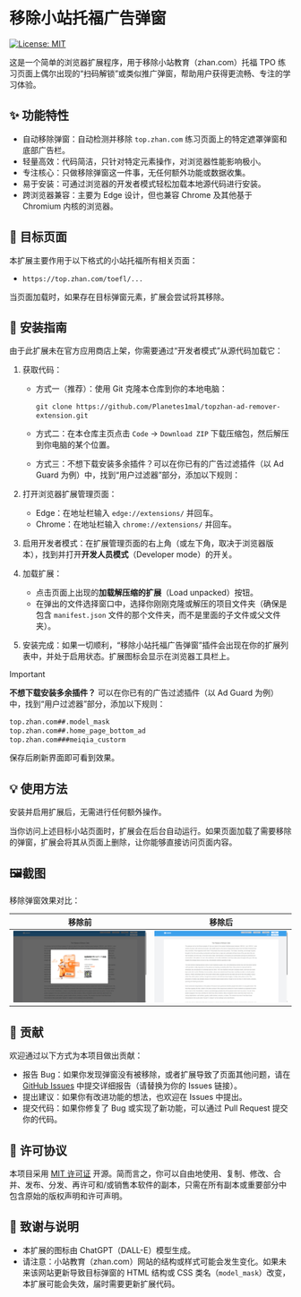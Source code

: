 # 移除小站托福广告弹窗

[![License: MIT](https://img.shields.io/badge/License-MIT-yellow.svg)](https://opensource.org/licenses/MIT)

这是一个简单的浏览器扩展程序，用于移除小站教育（zhan.com）托福 TPO 练习页面上偶尔出现的“扫码解锁”或类似推广弹窗，帮助用户获得更流畅、专注的学习体验。

## ✨ 功能特性

* 自动移除弹窗：自动检测并移除 `top.zhan.com` 练习页面上的特定遮罩弹窗和底部广告栏。
* 轻量高效：代码简洁，只针对特定元素操作，对浏览器性能影响极小。
* 专注核心：只做移除弹窗这一件事，无任何额外功能或数据收集。
* 易于安装：可通过浏览器的开发者模式轻松加载本地源代码进行安装。
* 跨浏览器兼容：主要为 Edge 设计，但也兼容 Chrome 及其他基于 Chromium 内核的浏览器。

## 🎯 目标页面

本扩展主要作用于以下格式的小站托福所有相关页面：

* `https://top.zhan.com/toefl/...`

当页面加载时，如果存在目标弹窗元素，扩展会尝试将其移除。

## 🚀 安装指南

由于此扩展未在官方应用商店上架，你需要通过“开发者模式”从源代码加载它：

1. 获取代码：

   - 方式一（推荐）：使用 Git 克隆本仓库到你的本地电脑：

     ```
     git clone https://github.com/Planetes1mal/topzhan-ad-remover-extension.git
     ```
   - 方式二：在本仓库主页点击 `Code` -> `Download ZIP` 下载压缩包，然后解压到你电脑的某个位置。
   - 方式三：不想下载安装多余插件？可以在你已有的广告过滤插件（以 Ad Guard 为例）中，找到“用户过滤器”部分，添加以下规则：
2. 打开浏览器扩展管理页面：

   - Edge：在地址栏输入 `edge://extensions/` 并回车。
   - Chrome：在地址栏输入 `chrome://extensions/` 并回车。
3. 启用开发者模式：在扩展管理页面的右上角（或左下角，取决于浏览器版本），找到并打开**开发人员模式**（Developer mode）的开关。
4. 加载扩展：

   * 点击页面上出现的**加载解压缩的扩展**（Load unpacked）按钮。
   * 在弹出的文件选择窗口中，选择你刚刚克隆或解压的项目文件夹（确保是包含 `manifest.json` 文件的那个文件夹，而不是里面的子文件或父文件夹）。
5. 安装完成：如果一切顺利，“移除小站托福广告弹窗”插件会出现在你的扩展列表中，并处于启用状态。扩展图标会显示在浏览器工具栏上。

> [!IMPORTANT]
>
> **不想下载安装多余插件？** 可以在你已有的广告过滤插件（以 Ad Guard 为例）中，找到“用户过滤器”部分，添加以下规则：
>
> ```
> top.zhan.com##.model_mask
> top.zhan.com##.home_page_bottom_ad
> top.zhan.com###meiqia_custorm
> ```
>
> 保存后刷新界面即可看到效果。

## 💡 使用方法

安装并启用扩展后，无需进行任何额外操作。

当你访问上述目标小站页面时，扩展会在后台自动运行。如果页面加载了需要移除的弹窗，扩展会将其从页面上删除，让你能够直接访问页面内容。

## 🖼️截图

移除弹窗效果对比：

|                                移除前                                |                                移除后                                |
| :-------------------------------------------------------------------: | :-------------------------------------------------------------------: |
| ![image-20250421135114904](./assets/README/image-20250421135114904.png) | ![image-20250421135135715](./assets/README/image-20250421135135715.png) |

## 🤝 贡献

欢迎通过以下方式为本项目做出贡献：

* 报告 Bug：如果你发现弹窗没有被移除，或者扩展导致了页面其他问题，请在 [GitHub Issues](https://github.com/Planetes1mal/topzhan-ad-remover-extension/issues) 中提交详细报告（请替换为你的 Issues 链接）。
* 提出建议：如果你有改进功能的想法，也欢迎在 Issues 中提出。
* 提交代码：如果你修复了 Bug 或实现了新功能，可以通过 Pull Request 提交你的代码。

## 📜 许可协议

本项目采用 [MIT 许可证](LICENSE) 开源。简而言之，你可以自由地使用、复制、修改、合并、发布、分发、再许可和/或销售本软件的副本，只需在所有副本或重要部分中包含原始的版权声明和许可声明。

## 🙏 致谢与说明

* 本扩展的图标由 ChatGPT（DALL-E）模型生成。
* 请注意：小站教育（zhan.com）网站的结构或样式可能会发生变化。如果未来该网站更新导致目标弹窗的 HTML 结构或 CSS 类名（`model_mask`）改变，本扩展可能会失效，届时需要更新扩展代码。
